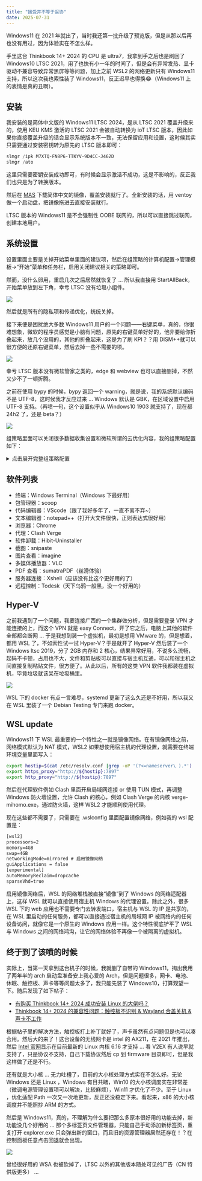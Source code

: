 ```yaml
---
title: "接受并不等于妥协"
date: 2025-07-31
---
```


Windows11 在 2021 年就出了，当时我还第一批升级了预览版，但是从那以后再也没有用过，因为体验实在不怎么样。

<!--more-->

手里这台 Thinkbook 14+ 2024 的 CPU 是 ultra7，我拿到手之后也是刷回了 Windows10 LTSC 2021，用了也快有小一年的时间了，但是会有异常发热、显卡驱动不兼容导致异常黑屏等等问题，加上之前 WSL2 的网络更新只有 Windows11 支持，所以这次我也索性装了 Windows11，反正迟早也得换😂（Windows11 上的表情是真的丑啊）。

## 安装

我安装的是简体中文版的 Windows11 LTSC 2024，是从 LTSC 2021 覆盖升级来的，使用 KEU KMS 激活的 LTSC 2021 会被自动转换为 ioT LTSC 版本，因此如果你直接覆盖升级的话会显示系统版本不一致，无法保留应用和设置，这时候其实只需要通过安装密钥转为原先的 LTSC 版本即可：

```powershell
slmgr /ipk M7XTQ-FN8P6-TTKYV-9D4CC-J462D
slmgr /ato
```

这里只需要密钥安装成功即可，有时候会显示激活不成功，这是不影响的，反正我们也只是为了转换版本。

然后在 [MAS](https://massgrave.dev/windows_ltsc_links) 下载简体中文的镜像，覆盖安装就行了。全新安装的话，用 ventoy 做一个启动盘，把镜像拖进去直接安装就行。

LTSC 版本的 Windows11 是不会强制性 OOBE 联网的，所以可以直接跳过联网，创建本地用户。

## 系统设置

设置里面主要是关掉开始菜单里面的建议项，然后在组策略的计算机配置->管理模板->“开始“菜单和任务栏，启用关闭建议相关的策略即可。

然而，没什么卵用，重启几次之后居然就恢复了 ... 所以我直接用 StartAllBack，开始菜单放到左下角，幸亏 LTSC 没有垃圾小组件。

![](/i/20250731103222.jpg)

然后就是所有的隐私项和传递优化，统统关掉。

接下来便是困扰绝大多数 Windows11 用户的一个问题——右键菜单，真的，你很难想象，微软的程序员感觉是小脑有问题，原先的右键菜单好好的，他非要给你折叠起来，放几个没用的，其他的折叠起来，这是为了刷 KPI？？用 DISM++就可以很方便的还原右键菜单，然后去掉一些不需要的项。

![](/i/20250731104130.jpg)

幸亏 LTSC 版本没有微软管家之类的，edge 和 webview 也可以直接删掉，不然又少不了一顿折腾。

之前在使用 bypy 的时候，bypy 返回一个 warning，就是说，我的系统默认编码不是 UTF-8，这时候我才反应过来 ... Windows 默认是 GBK，在区域设置中启用 UTF-8 支持。（再喷一句，这个设置似乎从 Windows10 1903 就支持了，现在都 24h2 了，还是 beta？）

![](/i/20250731104634.jpg)

组策略里面可以关闭很多数据收集设置和微软所谓的云优化内容，我的组策略配置如下：

<details>
<summary>点击展开完整组策略配置</summary>

计算机配置

管理模板/“开始”菜单和任务栏：
  不保留最近打开文档的历史：已启用
  从“开始”菜单的“建议”部分中删除个性化网站建议：已启用
  从“开始”菜单中删除“建议”部分：已启用
  从“开始”菜单中删除“最近添加”列表：已启用
  从“开始”菜单中删除常用程序列表：已启用

管理模板/Windows 组件/Internet Explorer:
  阻止绕过 SmartScreen 筛选器警告：已禁用

管理模板/Windows 组件/Microsoft Edge:
  配置 Windows Defender SmartScreen: 已禁用
  阻止绕过 Windows Defender SmartScreen 站点提示：已禁用

管理模板/Windows 组件/RSS 源：
  打开 HTTP 基本源验证：已禁用
  关闭源和网页快讯的后台同步：已启用
  阻止订阅或删除源或网页快讯：已启用
  阻止访问源列表：已启用
  阻止下载附件：已启用
  阻止自动发现源和网页快讯：已启用

管理模板/Windows 组件/Windows AI:
  关闭保存快照以用于回顾的功能：已启用
  禁用“单击以执行”: 已启用
  允许启用回顾：已禁用

管理模板/Windows 组件/Windows Defender SmartScreen/Microsoft Edge:
  配置 Windows Defender SmartScreen: 已禁用
  阻止绕过 Windows Defender SmartScreen 站点提示：已禁用

管理模板/Windows 组件/Windows Defender SmartScreen/增强网络钓鱼防护：
  服务已启用：已禁用
  通知不安全的应用：已禁用
  通知恶意：已禁用
  通知密码重用：已禁用
  自动数据收集：已禁用

管理模板/Windows 组件/Windows Defender SmartScreen/资源管理器：
  配置应用安装控制：已启用 （关闭应用建议）

管理模板/Windows 组件/Windows Messenger:
  不允许运行 Windows Messenger: 已启用
  初始化时不自动启动 Windows Messenger: 已启用

管理模板/Windows 组件/Windows 错误报告：
  不发送额外的数据：已启用
  不限制额外的数据：已禁用
  禁用 Windows 错误报告：已启用
  配置错误报告：已启用
  使用电池电源时发送额外数据：已禁用
  自动发送操作系统所生成错误报告的内存转储：已禁用

管理模板/Windows 组件/Windows 媒体播放器：
  不显示首次使用对话框：已启用
  阻止创建桌面快捷方式：已启用
  阻止自动更新：已启用

管理模板/Windows 组件/Windows 日历：
  关闭 Windows 日历：已启用

管理模板/Windows 组件/查找我的设备：
  启用/关闭“查找我的设备”: 已禁用

管理模板/Windows 组件/地图：
  关闭“脱机地图”设置页上未经请求的网络流量：已启用
  关闭地图数据的自动下载和更新：已启用

管理模板/Windows 组件/家庭组：
  阻止计算机加入家庭组：已启用

管理模板/Windows 组件/联机帮助：
  关闭活动帮助：已启用

管理模板/Windows 组件/聊天：
  配置任务栏上的"聊天"图标：已禁用

管理模板/Windows 组件/数据收集和预览版本：
  禁用诊断数据查看器。: 已启用
  限制可选的桌面分析诊断数据：已禁用
  允许 WUfB 云处理：已禁用
  允许发送 Windows 诊断数据中的设备名称：已禁用
  允许进行更新合规性处理：已禁用
  允许进行桌面分析处理：已禁用
  允许商业数据管道：已禁用
  允许诊断数据：已禁用

管理模板/Windows 组件/数字保险箱：
  不允许运行数字保险箱：已启用

管理模板/Windows 组件/搜索：
  不允许 Web 搜索：已启用
  请勿在 Web 中搜索或在“搜索”中显示 Web 结果：已启用
  允许加密文件的索引：已禁用
  允许使用 Cortana: 已禁用
  允许搜索和 Cortana 使用位置：已禁用
  允许搜索要点：已禁用
  允许云搜索：已禁用
  允许在锁屏界面上方使用 Cortana: 已禁用

管理模板/Windows 组件/同步你的设置：
  不同步：已启用 （不允许用户启用同步）
  不同步辅助功能设置：已启用 （不允许用户启用“辅助功能”同步）
  不同步个性化：已启用 （不允许用户启用“个性化”同步）
  不同步开始设置：已启用 （不允许用户启用“开始布局”同步）
  不同步浏览器设置：已启用 （不允许用户打开“浏览器”同步）
  不同步密码：已启用 （不允许用户启用“密码”同步）
  不同步其他 Windows 设置：已启用 （不允许用户启用“其他 Windows 设置”同步）
  不同步应用：已启用 （不允许用户启用“AppSync”同步）
  不同步应用设置：已启用 （不允许用户启用“应用设置”同步）
  不同步语言首选项设置：已启用 （不允许用户启用“语言首选项”同步）
  不同步桌面个性化：已启用 （不允许用户启用“桌面个性化”同步）
  不在按流量计费的连接上同步：已启用
  启用 Windows 备份：已禁用

管理模板/Windows 组件/位置和传感器：
  关闭位置脚本：已启用

管理模板/Windows 组件/文件历史记录：
  关闭文件历史记录：已启用

管理模板/Windows 组件/文件资源管理器：
  关闭资源管理器的数据执行保护：已启用
  配置 Windows Defender SmartScreen: 已禁用

管理模板/Windows 组件/消息：
  允许消息服务云同步：已禁用

管理模板/Windows 组件/应用程序兼容性：
  关闭 SwitchBack 兼容性引擎：已启用
  关闭程序兼容性助理：已启用
  关闭问题步骤记录器：已启用
  关闭应用程序兼容性引擎：已启用
  关闭应用程序遥测：已启用
  禁用清单收集器：已启用

管理模板/Windows 组件/语音：
  允许语音数据的自动更新：已禁用

管理模板/Windows 组件/云内容：
  不显示 Windows 使用技巧：已启用
  关闭 Microsoft 用户体验：已启用
  关闭云消费者帐户状态内容：已启用
  关闭云优化内容：已启用

管理模板/Windows 组件/自动播放策略：
  关闭自动播放：已启用 （所有驱动器）
  设置自动运行的默认行为：已启用 （不执行任何自动运行命令）

管理模板/系统/关机选项：
  关闭会阻止或取消关机的应用程序的自动终止功能：已禁用

特别的注册表设置：
  Software\Policies\Microsoft\Windows\Windows Feeds\EnableFeeds:0

用户配置

管理模板/“开始”菜单和任务栏：
  不保留最近打开文档的历史：已启用
  不搜索 Internet: 已启用
  不搜索通信：已启用
  不搜索文件：已启用
  从“开始”菜单的“建议”部分中删除个性化网站建议：已启用
  从“开始”菜单中删除“建议”部分：已启用
  从“开始”菜单中删除“最近使用的项目”菜单：已启用
  从“开始”菜单中删除“最近添加”列表：已启用
  从任务栏中删除"人脉"栏：已启用
  关闭用户跟踪：已启用
  退出系统时清除最近打开的文档的历史：已启用
  为新用户清除最近的程序列表：已启用

管理模板/Windows 组件/Windows 媒体播放器/播放：
  允许运行屏幕保护程序：已禁用

管理模板/Windows 组件/数据收集和预览版本：
  配置浏览数据集合以便桌面分析使用：已启用 （不允许发送 Intranet 或 Internet 历史记录）
  允许诊断数据：已禁用

管理模板/Windows 组件/云内容：
  不要将诊断数据用于量身定制的体验：已启用
  关闭“欢迎使用 Windows”体验：已启用
  关闭所有 Windows 聚焦功能：已启用
  请勿在 Windows 聚焦中建议第三方内容：已启用
  在“设置”中关闭 Windows 聚焦：已启用
  在操作中心关闭 Windows 聚焦：已启用
  在锁屏界面上配置 Windows 聚焦：已禁用
  在桌面上关闭聚焦图集：已启用

管理模板/网络/网络连接：
  删除所有用户远程访问连接：已启用

</details>

## 软件列表

- 终端：Windows Terminal（Windows 下最好用）
- 包管理器：scoop
- 代码编辑器：VScode（跟了我好多年了，一直不离不弃~）
- 文本编辑器：notepad++（打开大文件很快，正则表达式很好用）
- 浏览器：Chrome
- 代理：Clash Verge
- 软件卸载：Hibit-Uninstaller
- 截图：snipaste
- 图片查看：imagine
- 多媒体播放器：VLC
- PDF 查看：sumatraPDF（丝滑体验）
- 服务器连接：Xshell（应该没有比这个更好用的了）
- 远程控制：Todesk（天下乌鸦一般黑，没一个好用的）

## Hyper-V

之前我遇到了一个问题，我要连接广西的一个集群做分析，但是需要登录 VPN 才能连接的上，而这个 VPN 就是 easy Connect，开了它之后，电脑上其他的软件全部都会断网  ... 于是我想到装一个虚拟机，最初是想用 VMware 的，但是想着，都用 WSL 了，不如索性试一试 Hyper-V？于是就开了 Hyper-V 然后装了一个 Windows ltsc 2019，分了 2GB 内存和 2 核心，结果异常好用，不说多么流畅，起码不卡顿，占用也不大，文件和剪贴板可以直接与宿主机互通，可以和宿主机之间直接复制粘贴文件，很方便了。从此以后，所有的这类 VPN 软件我都装在虚拟机，毕竟垃圾就该呆在垃圾桶里。

![](/i/20250731120812.jpg)

WSL 下的 docker 有点一言难尽，systemd 更新了这么久还是不好用，所以我又在 WSL 里装了一个 Debian Testing 专门来跑 docker。

## WSL update

Windows11 下 WSL 最重要的一个特性之一就是镜像网络。在有镜像网络之前，网络模式默认为 NAT 模式，WSL2 如果想使用宿主机的代理设置，就需要在终端环境变量里面写入：

```bash
export hostip=$(cat /etc/resolv.conf |grep -oP '(?<=nameserver\ ).*')
export https_proxy="http://${hostip}:7897"
export http_proxy="http://${hostip}:7897"
```

然后在代理软件例如 Clash 里面开启局域网连接 or 使用 TUN 模式，再调整 Windows 防火墙设置，允许 Clash 的核心，例如 Clash Verge 的内核 verge-mihomo.exe，通过防火墙，这样 WSL2 才能顺利使用代理。

现在这些都不需要了，只需要在 .wslconfig 里面配置镜像网络，例如我的 wsl 配置是：

```txt
[wsl2]
processors=2
memory=4GB
swap=4GB
networkingMode=mirrored # 启用镜像网络
guiApplications = false
[experimental]
autoMemoryReclaim=dropcache
sparseVhd=true
```

启用镜像网络后，WSL 的网络堆栈被直接“镜像”到了 Windows 的网络适配器上，这样 WSL 就可以直接使用宿主机 Windows 的代理设置。除此之外，很多 WSL 下的 web 应用也不需要专门去转发端口，宿主机与 WSL 的 IP 是共享的，在 WSL 里启动的任何服务，都可以直接通过宿主机的局域网 IP 被网络内的任何设备访问，就像它是一个原生的 Windows 应用一样。这个特性彻底铲平了 WSL 与 Windows 之间的网络鸿沟，让它的网络体验不再像一个被隔离的虚拟机。

## 终于到了该喷的时候

实际上，当第一天拿到这台机子的时候，我就删了自带的 Windows11，掏出我用了两年半的 arch 启动盘准备安上我心爱的 Arch，但是问题很多，网卡、电池、休眠、触控板、声卡等等问题太多了，我只能先装了 Windows10，打算观望一下。随后发现了如下帖子：

- [有购买 Thinkbook 14+ 2024 成功安装 Linux 的大佬吗？](https://v2ex.com/t/1017956)
- [Thinkbook 14+ 2024 的兼容性问题：触控板不识别 & Wayland 合盖关机 & 声卡不工作](https://bbs.archlinuxcn.org/viewtopic.php?id=14053&p=6)

根据帖子里的解决方法，触控板打上补丁就好了，声卡虽然有点问题但是也可以凑合用。然后大的来了！这台设备的无线网卡是 intel 的 AX211，在 2021 年推出，然后 [Intel 官网](https://www.intel.cn/content/www/cn/zh/download/824804/intel-wireless-wi-fi-drivers-for-linux.html)显示在目前最新的 Linux 内核 6.16 才支持 ... 看 V2EX 有人说早就支持了，只是协议不支持，自己下载协议然后 cp 到 firmware 目录即可，但是我这样做了还是不行。

还有就是大小核 ... 无力吐槽了，目前的大小核处理方式实在不怎么好。无论 Windows 还是 Linux ，Windows 有目共睹，Win10 的大小核调度实在非常差（微调电源管理设置项可以解决，比较麻烦），Win11 才优化了不少。至于 Linux ，优化适配 Path 一次又一次地更新，反正还没稳定下来。看起来，x86 的大小核调度并不能照抄 ARM 的方式。

然后是 Windows11，真的，不理解为什么要把那么多原本很好用的功能去掉，新功能没几个好用的 ... 那个多标签页文件管理器，只能自己手动添加新标签页，重复打开 explorer.exe 只会弹出新的窗口，而且旧的资源管理器居然还存在！？在控制面板任意点击回退就会出现。

![](/i/20250731223315.jpg)

曾经很好用的 WSA 也被砍掉了，LTSC 以外的其他版本随处可见的广告（CN 特供版更多） ...